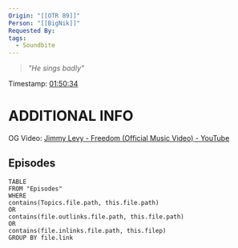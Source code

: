 ```yaml
---
Origin: "[[OTR 89]]"
Person: "[[BigNik]]"
Requested By: 
tags:
  - Soundbite
---
```

> *"He sings badly"*

Timestamp: [01:50:34](https://youtu.be/YmbtrKQIgd8?t=6634)

# ADDITIONAL INFO

OG Video: [Jimmy Levy - Freedom (Official Music Video) - YouTube](https://www.youtube.com/watch?v=xGe4cD8u8xQ)
## Episodes
``` dataview
TABLE
FROM "Episodes"
WHERE 
contains(Topics.file.path, this.file.path) 
OR 
contains(file.outlinks.file.path, this.file.path)
OR
contains(file.inlinks.file.path, this.filep)
GROUP BY file.link
```